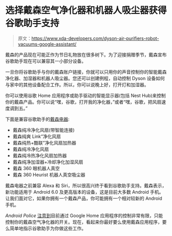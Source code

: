 # 选择戴森空气净化器和机器人吸尘器获得谷歌助手支持

> 原文：<https://www.xda-developers.com/dyson-air-purifiers-robot-vacuums-google-assistant/>

戴森的产品现在可能正作为节日礼物放在很多树下。为了迎接捐赠季节，戴森宣布谷歌助手现在可以兼容其一小部分设备。

一旦你将谷歌助手与你的戴森账户链接，你就可以只用你的声音控制你的智能戴森净化器、加湿器和机器人吸尘器。您还可以创建例程，自动控制 Dyson 设备如何与家中的其他设备配合工作。所以，你可以说晚上好，打开灯和加湿器。

你可以使用谷歌 Home 应用程序或助手驱动的智能显示器(包括 Nest Hub)来控制你的戴森产品。你可以说“嘿，谷歌，打开我的净化器，”或者“嘿，谷歌，把风扇速度调到五。”

下面是兼容谷歌助手的[戴森电器](https://www.dyson.co.uk/support/voice/google-assistant):

*   戴森纯冷净化风扇(带智能连接)
*   戴森纯爽 Link“净化风扇
*   戴森纯热+酷联”净化风扇加热器
*   戴森纯冷净化风扇
*   戴森纯冷热净化风扇加热器
*   戴森纯净加湿器+冷却净化加湿风扇
*   戴森 360 眼机器人真空
*   戴森 360 Heurist 机器人真空吸尘器

戴森电器之前兼容 Alexa 和 Siri，所以很高兴终于看到谷歌助手支持。戴森表示，新功能适用于 Android 6.0 及更高版本的设备，这是目前大多数 Android 手机。让我们面对它，如果你拥有一个戴森产品，你可能拥有一个相对较新的 Android 手机。

*Android Police* [注意到](https://www.androidpolice.com/2020/12/21/dyson-appliances-finally-get-google-assistant-support/)目前通过 Google Home 应用程序的控制非常有限，只能控制你的戴森空气净化器的开关。现在，看起来你最好要么使用戴森应用程序，要么简单地指示谷歌助手为你做这些工作。